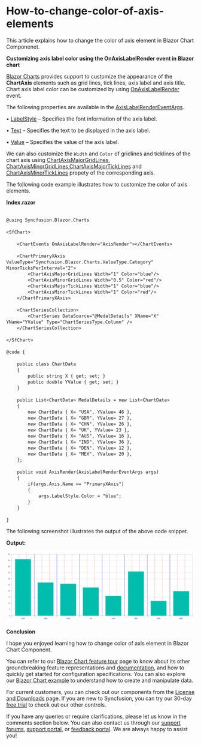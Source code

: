 # How-to-change-color-of-axis-elements

This article explains how to change the color of axis element in Blazor Chart Componenet.

**Customizing axis label color using the OnAxisLabelRender event in Blazor chart**

[Blazor Charts](https://www.syncfusion.com/blazor-components/blazor-charts) provides support to customize the appearance of the **ChartAxis** elements such as grid lines, tick lines, axis label and axis title. Chart axis label color can be customized by using [OnAxisLabelRender](https://help.syncfusion.com/cr/blazor/Syncfusion.Blazor.Charts.ChartEvents.html#Syncfusion_Blazor_Charts_ChartEvents_OnAxisLabelRender) event.

The following properties are available in the [AxisLabelRenderEventArgs](https://help.syncfusion.com/cr/blazor/Syncfusion.Blazor.Charts.AxisLabelRenderEventArgs.html).

•	[LabelStyle](https://help.syncfusion.com/cr/blazor/Syncfusion.Blazor.Charts.AxisLabelRenderEventArgs.html#Syncfusion_Blazor_Charts_AxisLabelRenderEventArgs_LabelStyle) – Specifies the font information of the axis label.

•	[Text](https://help.syncfusion.com/cr/blazor/Syncfusion.Blazor.Charts.AxisLabelRenderEventArgs.html#Syncfusion_Blazor_Charts_AxisLabelRenderEventArgs_Text) – Specifies the text to be displayed in the axis label.

•	[Value](https://help.syncfusion.com/cr/blazor/Syncfusion.Blazor.Charts.AxisLabelRenderEventArgs.html#Syncfusion_Blazor_Charts_AxisLabelRenderEventArgs_Value) – Specifies the value of the axis label.

We can also customize the `Width` and `Color` of  gridlines and ticklines of the chart axis using [ChartAxisMajorGridLines](https://help.syncfusion.com/cr/blazor/Syncfusion.Blazor.Charts.ChartAxisMajorGridLines.html#Syncfusion_Blazor_Charts_ChartAxisMajorGridLines__ctor), [ChartAxisMinorGridLines](https://help.syncfusion.com/cr/blazor/Syncfusion.Blazor.Charts.ChartAxisMinorGridLines.html#Syncfusion_Blazor_Charts_ChartAxisMinorGridLines__ctor),[ChartAxisMajorTickLines](https://help.syncfusion.com/cr/blazor/Syncfusion.Blazor.Charts.ChartAxisMajorTickLines.html#Syncfusion_Blazor_Charts_ChartAxisMajorTickLines__ctor) and [ChartAxisMinorTickLines](https://help.syncfusion.com/cr/blazor/Syncfusion.Blazor.Charts.ChartAxisMinorTickLines.html#Syncfusion_Blazor_Charts_ChartAxisMinorTickLines__ctor) propety of the corresponding axis.

The following code example illustrates how to customize the color of axis elements.

**Index.razor**

```cshtml

@using Syncfusion.Blazor.Charts

<SfChart>

    <ChartEvents OnAxisLabelRender="AxisRender"></ChartEvents>

    <ChartPrimaryXAxis ValueType="Syncfusion.Blazor.Charts.ValueType.Category" MinorTicksPerInterval="2">
        <ChartAxisMajorGridLines Width="1" Color="blue"/>
        <ChartAxisMinorGridLines Width="0.5" Color="red"/>
        <ChartAxisMajorTickLines Width="1" Color="blue"/>
        <ChartAxisMinorTickLines Width="1" Color="red"/>
    </ChartPrimaryXAxis>

    <ChartSeriesCollection>
        <ChartSeries DataSource="@MedalDetails" XName="X" YName="YValue" Type="ChartSeriesType.Column" />
    </ChartSeriesCollection>
    
</SfChart>

@code {

    public class ChartData
    {
        public string X { get; set; }
        public double YValue { get; set; }
    }

    public List<ChartData> MedalDetails = new List<ChartData>
    {
        new ChartData { X= "USA", YValue= 46 },
        new ChartData { X= "GBR", YValue= 27 },
        new ChartData { X= "CHN", YValue= 26 },
        new ChartData { X= "UK", YValue= 23 },
        new ChartData { X= "AUS", YValue= 16 },
        new ChartData { X= "IND", YValue= 36 },
        new ChartData { X= "DEN", YValue= 12 },
        new ChartData { X= "MEX", YValue= 20 },
    };

    public void AxisRender(AxisLabelRenderEventArgs args)
    {
        if(args.Axis.Name == "PrimaryXAxis")
        {
            args.LabelStyle.Color = "blue";
        }
    }

}

```

The following screenshot illustrates the output of the above code snippet.

**Output:**
 
 ![](/axis-element-color.png)

**Conclusion**

I hope you enjoyed learning how to change color of axis element in Blazor Chart Component.

You can refer to our [Blazor Chart feature tour](https://www.syncfusion.com/blazor-components/blazor-charts) page to know about its other groundbreaking feature representations and [documentation](https://blazor.syncfusion.com/documentation/chart/getting-started), and how to quickly get started for configuration specifications. You can also explore our [Blazor Chart example](https://blazor.syncfusion.com/demos/chart/line?theme=bootstrap5) to understand how to create and manipulate data.

For current customers, you can check out our components from the [License and Downloads](https://www.syncfusion.com/sales/teamlicense) page. If you are new to Syncfusion, you can try our 30-day [free trial](https://www.syncfusion.com/downloads/blazor) to check out our other controls.

If you have any queries or require clarifications, please let us know in the comments section below. You can also contact us through our [support forums](https://www.syncfusion.com/forums), [support portal](https://support.syncfusion.com/create), or [feedback portal](https://www.syncfusion.com/feedback/blazor-components?control=charts). We are always happy to assist you!